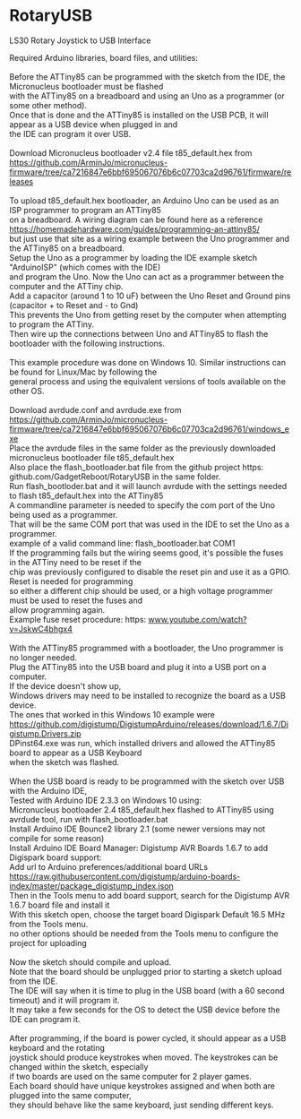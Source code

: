 # RotaryUSB
LS30 Rotary Joystick to USB Interface

  Required Arduino libraries, board files, and utilities:<br>
 <br>
  Before the ATTiny85 can be programmed with the sketch from the IDE, the Micronucleus bootloader must be flashed <br>
  with the ATTiny85 on a breadboard and using an Uno as a programmer (or some other method).<br>
  Once that is done and the ATTiny85 is installed on the USB PCB, it will appear as a USB device when plugged in and <br>
  the IDE can program it over USB.<br>
 <br>
  Download Micronucleus bootloader v2.4 file t85_default.hex from<br>
  https://github.com/ArminJo/micronucleus-firmware/tree/ca7216847e6bbf695067076b6c07703ca2d96761/firmware/releases<br>
 <br>
  To upload t85_default.hex bootloader, an Arduino Uno can be used as an ISP programmer to program an ATTiny85<br>
  on a breadboard. A wiring diagram can be found here as a reference<br>
  https://homemadehardware.com/guides/programming-an-attiny85/<br>
  but just use that site as a wiring example between the Uno programmer and the ATTiny85 on a breadboard.<br>
  Setup the Uno as a programmer by loading the IDE example sketch &quot;ArduinoISP&quot; (which comes with the IDE) <br>
  and program the Uno. Now the Uno can act as a programmer between the computer and the ATTiny chip.<br>
  Add a capacitor (around 1 to 10 uF) between the Uno Reset and Ground pins (capacitor + to Reset and - to Gnd)<br>
  This prevents the Uno from getting reset by the computer when attempting to program the ATTiny.<br>
  Then wire up the connections between Uno and ATTiny85 to flash the bootloader with the following instructions.<br>
 <br>
  This example procedure was done on Windows 10. Similar instructions can be found for Linux/Mac by following the<br>
  general process and using the equivalent versions of tools available on the other OS. <br>
 <br>
  Download avrdude.conf and avrdude.exe from<br>
  https://github.com/ArminJo/micronucleus-firmware/tree/ca7216847e6bbf695067076b6c07703ca2d96761/windows_exe<br>
  Place the avrdude files in the same folder as the previously downloaded micronucleus bootloader file t85_default.hex<br>
  Also place the flash_bootloader.bat file from the github project https: github.com/GadgetReboot/RotaryUSB in the same folder.<br>
  Run flash_bootloder.bat and it will launch avrdude with the settings needed to flash t85_default.hex into the ATTiny85<br>
  A commandline parameter is needed to specify the com port of the Uno being used as a programmer.<br>
  That will be the same COM port that was used in the IDE to set the Uno as a programmer.<br>
  example of a valid command line: flash_bootloader.bat COM1<br>
  If the programming fails but the wiring seems good, it's possible the fuses in the ATTiny need to be reset if the<br>
  chip was previously configured to disable the reset pin and use it as a GPIO. Reset is needed for programming<br>
  so either a different chip should be used, or a high voltage programmer must be used to reset the fuses and <br>
  allow programming again. <br>
  Example fuse reset procedure: https: www.youtube.com/watch?v=JskwC4bhgx4<br>
 <br>
  With the ATTiny85 programmed with a bootloader, the Uno programmer is no longer needed.<br>
  Plug the ATTiny85 into the USB board and plug it into a USB port on a computer.<br>
  If the device doesn't show up, <br>
  Windows drivers may need to be installed to recognize the board as a USB device.<br>
  The ones that worked in this Windows 10 example were<br>
  https://github.com/digistump/DigistumpArduino/releases/download/1.6.7/Digistump.Drivers.zip<br>
  DPinst64.exe was run, which installed drivers and allowed the ATTiny85 board to appear as a USB Keyboard<br>
  when the sketch was flashed.<br>
 <br>
  When the USB board is ready to be programmed with the sketch over USB with the Arduino IDE,<br>
  Tested with Arduino IDE 2.3.3 on Windows 10 using:<br>
  Micronucleus bootloader 2.4 t85_default.hex flashed to ATTiny85 using avrdude tool, run with flash_bootloader.bat<br>
  Install Arduino IDE Bounce2 library 2.1 (some newer versions may not compile for some reason)<br>
  Install Arduino IDE Board Manager: Digistump AVR Boards 1.6.7 to add Digispark board support:<br>
  Add url to Arduino preferences/additional board URLs <br>
  https://raw.githubusercontent.com/digistump/arduino-boards-index/master/package_digistump_index.json<br>
  Then in the Tools menu to add board support, search for the Digistump AVR 1.6.7 board file and install it<br>
  With this sketch open, choose the target board Digispark Default 16.5 MHz from the Tools menu.<br>
  no other options should be needed from the Tools menu to configure the project for uploading<br>
 <br>
  Now the sketch should compile and upload.<br>
  Note that the board should be unplugged prior to starting a sketch upload from the IDE. <br>
  The IDE will say when it is time to plug in the USB board (with a 60 second timeout) and it will program it.<br>
  It may take a few seconds for the OS to detect the USB device before the IDE can program it.<br>
 <br>
  After programming, if the board is power cycled, it should appear as a USB keyboard and the rotating<br>
  joystick should produce keystrokes when moved. The keystrokes can be changed within the sketch, especially<br>
  if two boards are used on the same computer for 2 player games.<br>
  Each board should have unique keystrokes assigned and when both are plugged into the same computer, <br>
  they should behave like the same keyboard, just sending different keys.
